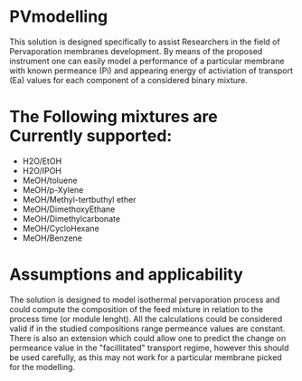 # PVmodelling

This solution is designed specifically to assist Researchers in the field of Pervaporation membranes development.
By means of the proposed instrument one can easily model a performance of a particular membrane with known permeance (Pi) and appearing energy of activiation  of transport (Ea) values for each component of a considered binary mixture. 

# The Following mixtures are Currently supported:

* H2O/EtOH
* H2O/IPOH
* MeOH/toluene
* MeOH/p-Xylene
* MeOH/Methyl-tertbuthyl ether
* MeOH/DimethoxyEthane
* MeOH/Dimethylcarbonate
* MeOH/CycloHexane
* MeOH/Benzene

# Assumptions and applicability

The solution is designed to model isothermal pervaporation process and could compute the composition of the feed mixture in relation to the process time (or module lenght). All the calculations could be considered valid if in the studied compositions range permeance values are constant. There is also an extension which could allow one to predict the change on permeance value in the "facillitated" transport regime, however this should be used carefully, as this may not work for a particular membrane picked for the modelling.
